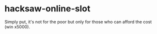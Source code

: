 # hacksaw-online-slot
Simply put, it's not for the poor but only for those who can afford the cost (win x5000).

